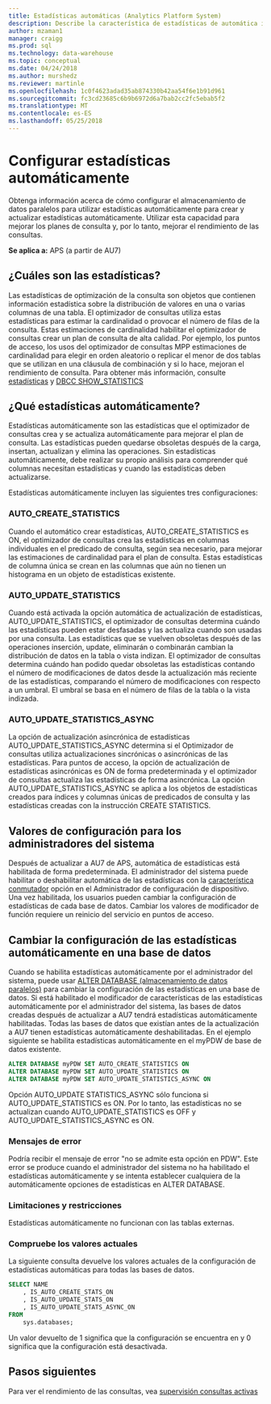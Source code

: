 ```yaml
---
title: Estadísticas automáticas (Analytics Platform System)
description: Describe la característica de estadísticas de automática integrada en AU7 de sistema de plataforma de análisis.
author: mzaman1
manager: craigg
ms.prod: sql
ms.technology: data-warehouse
ms.topic: conceptual
ms.date: 04/24/2018
ms.author: murshedz
ms.reviewer: martinle
ms.openlocfilehash: 1c0f4623adad35ab874330b42aa54f6e1b91d961
ms.sourcegitcommit: fc3cd23685c6b9b6972d6a7bab2cc2fc5ebab5f2
ms.translationtype: MT
ms.contentlocale: es-ES
ms.lasthandoff: 05/25/2018
---
```

# <a name="configure-auto-statistics"></a>Configurar estadísticas automáticamente

Obtenga información acerca de cómo configurar el almacenamiento de datos paralelos para utilizar estadísticas automáticamente para crear y actualizar estadísticas automáticamente.  Utilizar esta capacidad para mejorar los planes de consulta y, por lo tanto, mejorar el rendimiento de las consultas.

**Se aplica a:** APS (a partir de AU7)

## <a name="what-are-statistics"></a>¿Cuáles son las estadísticas?
Las estadísticas de optimización de la consulta son objetos que contienen información estadística sobre la distribución de valores en una o varias columnas de una tabla. El optimizador de consultas utiliza estas estadísticas para estimar la cardinalidad o provocar el número de filas de la consulta. Estas estimaciones de cardinalidad habilitar el optimizador de consultas crear un plan de consulta de alta calidad. Por ejemplo, los puntos de acceso, los usos del optimizador de consultas MPP estimaciones de cardinalidad para elegir en orden aleatorio o replicar el menor de dos tablas que se utilizan en una cláusula de combinación y si lo hace, mejoran el rendimiento de consulta.  Para obtener más información, consulte [estadísticas](../relational-databases/statistics/statistics.md) y [DBCC SHOW_STATISTICS](../t-sql/database-console-commands/dbcc-show-statistics-transact-sql.md)

## <a name="what-are-auto-statistics"></a>¿Qué estadísticas automáticamente?
Estadísticas automáticamente son las estadísticas que el optimizador de consultas crea y se actualiza automáticamente para mejorar el plan de consulta. Las estadísticas pueden quedarse obsoletas después de la carga, insertan, actualizan y elimina las operaciones. Sin estadísticas automáticamente, debe realizar su propio análisis para comprender qué columnas necesitan estadísticas y cuando las estadísticas deben actualizarse.

Estadísticas automáticamente incluyen las siguientes tres configuraciones: 

### <a name="autocreatestatistics"></a>AUTO_CREATE_STATISTICS
Cuando el automático crear estadísticas, AUTO_CREATE_STATISTICS es ON, el optimizador de consultas crea las estadísticas en columnas individuales en el predicado de consulta, según sea necesario, para mejorar las estimaciones de cardinalidad para el plan de consulta. Estas estadísticas de columna única se crean en las columnas que aún no tienen un histograma en un objeto de estadísticas existente.

### <a name="autoupdatestatistics"></a>AUTO_UPDATE_STATISTICS 
Cuando está activada la opción automática de actualización de estadísticas, AUTO_UPDATE_STATISTICS, el optimizador de consultas determina cuándo las estadísticas pueden estar desfasadas y las actualiza cuando son usadas por una consulta. Las estadísticas que se vuelven obsoletas después de las operaciones inserción, update, eliminarán o combinarán cambian la distribución de datos en la tabla o vista indizan. El optimizador de consultas determina cuándo han podido quedar obsoletas las estadísticas contando el número de modificaciones de datos desde la actualización más reciente de las estadísticas, comparando el número de modificaciones con respecto a un umbral. El umbral se basa en el número de filas de la tabla o la vista indizada.

### <a name="autoupdatestatisticsasync"></a>AUTO_UPDATE_STATISTICS_ASYNC
La opción de actualización asincrónica de estadísticas AUTO_UPDATE_STATISTICS_ASYNC determina si el Optimizador de consultas utiliza actualizaciones sincrónicas o asincrónicas de las estadísticas. Para puntos de acceso, la opción de actualización de estadísticas asincrónicas es ON de forma predeterminada y el optimizador de consultas actualiza las estadísticas de forma asincrónica. La opción AUTO_UPDATE_STATISTICS_ASYNC se aplica a los objetos de estadísticas creados para índices y columnas únicas de predicados de consulta y las estadísticas creadas con la instrucción CREATE STATISTICS.

## <a name="configuration-settings-for-system-administrators"></a>Valores de configuración para los administradores del sistema
Después de actualizar a AU7 de APS, automática de estadísticas está habilitada de forma predeterminada. El administrador del sistema puede habilitar o deshabilitar automática de las estadísticas con la [característica conmutador](appliance-feature-switch.md) opción en el Administrador de configuración de dispositivo.  Una vez habilitada, los usuarios pueden cambiar la configuración de estadísticas de cada base de datos.
Cambiar los valores de modificador de función requiere un reinicio del servicio en puntos de acceso.

## <a name="change-auto-statistics-settings-on-a-database"></a>Cambiar la configuración de las estadísticas automáticamente en una base de datos
Cuando se habilita estadísticas automáticamente por el administrador del sistema, puede usar [ALTER DATABASE (almacenamiento de datos paralelos)](/sql/t-sql/statements/alter-database-parallel-data-warehouse) para cambiar la configuración de las estadísticas en una base de datos. Si está habilitado el modificador de características de las estadísticas automáticamente por el administrador del sistema, las bases de datos creadas después de actualizar a AU7 tendrá estadísticas automáticamente habilitadas. Todas las bases de datos que existían antes de la actualización a AU7 tienen estadísticas automáticamente deshabilitadas. En el ejemplo siguiente se habilita estadísticas automáticamente en el myPDW de base de datos existente.

```sql
ALTER DATABASE myPDW SET AUTO_CREATE_STATISTICS ON
ALTER DATABASE myPDW SET AUTO_UPDATE_STATISTICS ON 
ALTER DATABASE myPDW SET AUTO_UPDATE_STATISTICS_ASYNC ON
```
 
Opción AUTO_UPDATE STATISTICS_ASYNC sólo funciona si AUTO_UPDATE_STATISTICS es ON.  Por lo tanto, las estadísticas no se actualizan cuando AUTO_UPDATE_STATISTICS es OFF y AUTO_UPDATE_STATISTICS_ASYNC es ON. 

### <a name="error-messages"></a>Mensajes de error
Podría recibir el mensaje de error "no se admite esta opción en PDW".  Este error se produce cuando el administrador del sistema no ha habilitado el estadísticas automáticamente y se intenta establecer cualquiera de la automáticamente opciones de estadísticas en ALTER DATABASE. 

### <a name="limitations-and-restrictions"></a>Limitaciones y restricciones
Estadísticas automáticamente no funcionan con las tablas externas. 

### <a name="check-the-current-values"></a>Compruebe los valores actuales
La siguiente consulta devuelve los valores actuales de la configuración de estadísticas automáticas para todas las bases de datos.

```sql
SELECT NAME
    , IS_AUTO_CREATE_STATS_ON 
    , IS_AUTO_UPDATE_STATS_ON
    , IS_AUTO_UPDATE_STATS_ASYNC_ON
FROM
    sys.databases;
```

Un valor devuelto de 1 significa que la configuración se encuentra en y 0 significa que la configuración está desactivada. 

## <a name="next-steps"></a>Pasos siguientes
Para ver el rendimiento de las consultas, vea [supervisión consultas activas](monitoring-active-queries.md)
